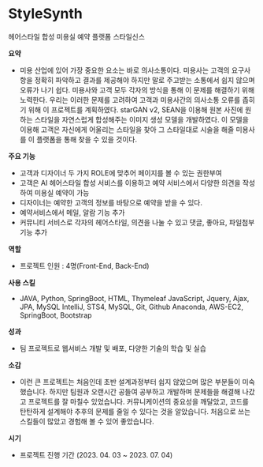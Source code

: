 # StyleSynth
헤어스타일 합성 미용실 예약 플랫폼 스타일신스

**요약**

- 미용 산업에 있어 가장 중요한 요소는 바로 의사소통이다. 미용사는 고객의 요구사항을  정확히 파악하고 결과를 제공해야 하지만 말로 주고받는 소통에서 쉽지 않으며 오류가 나기 쉽다. 미용사와 고객 모두 각자의 방식을 통해 이 문제를 해결하기 위해 노력한다. 우리는 이러한 문제를 고려하여 고객과 미용사간의 의사소통 오류를 좁히기 위해 이 프로젝트를 계획하였다.
starGAN v2, SEAN을 이용해 원본 사진에 원하는 스타일을 자연스럽게 합성해주는 이미지 생성 모델을 개발하였다. 이 모델을 이용해 고객은 자신에게 어울리는 스타일을 찾아 그 스타일대로 시술을 해줄 미용사를 이 플랫폼을 통해 찾을 수 있을 것이다.

**주요 기능**

- 고객과 디자이너 두 가지 ROLE에 맞추어 페이지를 볼 수 있는 권한부여
- 고객은 AI 헤어스타일 합성 서비스를 이용하고 예약 서비스에서 다양한 의견을 작성하여 미용실 예약이 가능
- 디자이너는 예약한 고객의 정보를 바탕으로 예약을 받을 수 있다.
- 예약서비스에서 메일, 알람 기능 추가
- 커뮤니티 서비스로 각자의 헤어스타일, 의견을 나눌 수 있고 댓글, 좋아요, 파일첨부 기능 추가
  

**역할**

- 프로젝트 인원 : 4명(Front-End, Back-End)

**사용 스킬**

- JAVA, Python, SpringBoot, HTML, Thymeleaf JavaScript, Jquery, Ajax, JPA, MySQL
IntelliJ, STS4, MySQL, Git, Github Anaconda, AWS-EC2, SpringBoot, Bootstrap

**성과**

- 팀 프로젝트로 웹서비스 개발 및 배포, 다양한 기술의 학습 및 실습

**소감**

- 이런 큰 프로젝트는 처음인데 초반 설계과정부터 쉽지 않았으며 많은 부분들이 미숙했습니다.
하지만 팀원과 오랜시간 공들여 공부하고 개발하며 문제들을 해결해 나갔고 프로젝트를 잘 마칠수 있었습니다. 커뮤니케이션의 중요성을 깨달았고, 코드를 탄탄하게 설계해야 추후의 문제를 줄일 수 있다는 것을 알았습니다. 처음으로 쓰는 스킬들이 많았고 경험해 볼 수 있어 좋았습니다.

**시기**

- 프로젝트 진행 기간 (2023.  04. 03 ~ 2023. 07. 04)
